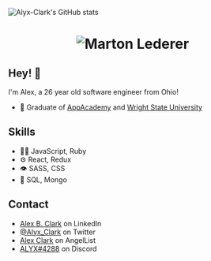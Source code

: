 
![Alyx-Clark's GitHub stats](https://github-readme-stats.vercel.app/api?username=Alyx-Clark&show_icons=true&theme=jolly)

<h1 align="center">
  <img src="https://raw.githubusercontent.com/Alyx-Clark/Alyx-Clark/main/name.svg" alt="Marton Lederer" />
</h1>

## Hey! 👋
I'm Alex, a 26 year old software engineer from Ohio!

- 🧭 Graduate of [AppAcademy](https://www.appacademy.io/) and [Wright State University](https://www.wright.edu/)

## Skills
- 👨‍💻 JavaScript, Ruby
- ⚙️ React, Redux
- 👁️ SASS, CSS
- 💽 SQL, Mongo

## Contact
- [Alex B. Clark](https://www.linkedin.com/in/alex-b-clark/) on LinkedIn
- [@Alyx_Clark](https://twitter.com/Alyx__Clark) on Twitter
- [Alex Clark](https://angel.co/u/alex-clark-36) on AngelList
- [ALYX#4288](./) on Discord

                                                                                    

